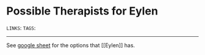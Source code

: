 # Possible Therapists for Eylen
`LINKS`: 
`TAGS`:

---
See [google sheet](https://docs.google.com/spreadsheets/d/1HifB0YA_63Si7AXvBMnVfSsCOJmibJj4PEpjcF9MwJg/edit#gid=0) for the options that [[Eylen]] has.